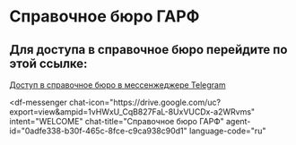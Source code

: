 # Справочное бюро ГАРФ


## Для доступа в справочное бюро перейдите по этой ссылке:

[Доступ в справочное бюро в мессенжеджере Telegram](https://t.me/garf_bot?start=привет)


<script src="https://www.gstatic.com/dialogflow-console/fast/messenger/bootstrap.js?v=1"></script>
<df-messenger
  chat-icon="https:&#x2F;&#x2F;drive.google.com&#x2F;uc?export=view&ampid=1vHWxU_CqB827FaL-8UxVUCDx-a2WRvms"
  intent="WELCOME"
  chat-title="Справочное бюро ГАРФ"
  agent-id="0adfe338-b30f-465c-8fce-c9ca938c90d1"
  language-code="ru"
></df-messenger>
